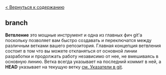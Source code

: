 [< Вернуться к содержанию](./readme.md)

## branch

**Ветвление** это мощные инструмент и одна из главных фич git'а поскольку позволяет вам быстро создавать и переключатся между различным ветками вашего репозитория. Главная концепция ветвления состоит в том что вы можете откланяться от основной линии разработки и продолжать работу независимо от нее, не вмешиваясь в основную линию. Ветка всегда указывает на последний коммит в ней, а **HEAD** указывает на текущую ветку [см. Указатели в git](./https://habr.com/ru/post/472600/#section004).